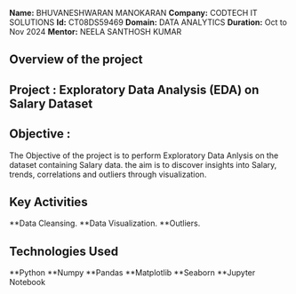 **Name:** BHUVANESHWARAN MANOKARAN
**Company:** CODTECH IT SOLUTIONS
**Id:** CT08DS59469
**Domain:** DATA ANALYTICS
**Duration:** Oct to Nov 2024
**Mentor:** NEELA SANTHOSH KUMAR

## Overview of the project 

## Project : Exploratory Data Analysis (EDA) on Salary Dataset

## Objective :
The Objective of the project is to perform Exploratory Data Anlysis on the dataset containing Salary data. the aim is to discover insights into Salary, trends, correlations and outliers through visualization.

## Key Activities
**Data Cleansing.
**Data Visualization.
**Outliers.

## Technologies Used
**Python
**Numpy
**Pandas
**Matplotlib
**Seaborn
**Jupyter Notebook
